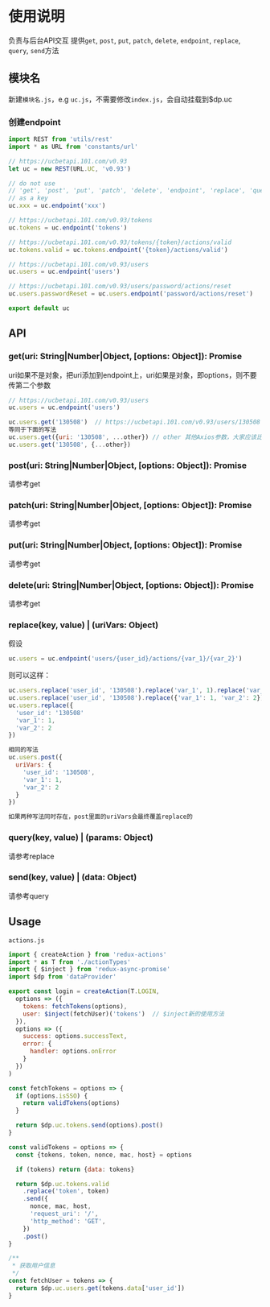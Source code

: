 # 使用说明
负责与后台API交互
提供`get`, `post`, `put`, `patch`, `delete`, `endpoint`, `replace`, `query`, `send`方法

## 模块名
新建`模块名.js`，e.g `uc.js`，不需要修改`index.js`，会自动挂载到$dp.uc

### 创建endpoint
```javascript
import REST from 'utils/rest'
import * as URL from 'constants/url'

// https://ucbetapi.101.com/v0.93
let uc = new REST(URL.UC, 'v0.93')

// do not use
// 'get', 'post', 'put', 'patch', 'delete', 'endpoint', 'replace', 'query', 'send', 'request'
// as a key
uc.xxx = uc.endpoint('xxx')

// https://ucbetapi.101.com/v0.93/tokens
uc.tokens = uc.endpoint('tokens')

// https://ucbetapi.101.com/v0.93/tokens/{token}/actions/valid
uc.tokens.valid = uc.tokens.endpoint('{token}/actions/valid')

// https://ucbetapi.101.com/v0.93/users
uc.users = uc.endpoint('users')

// https://ucbetapi.101.com/v0.93/users/password/actions/reset
uc.users.passwordReset = uc.users.endpoint('password/actions/reset')

export default uc
```

## API

### get(uri: String|Number|Object, [options: Object]): Promise
uri如果不是对象，把uri添加到endpoint上，uri如果是对象，即options，则不要传第二个参数
```javascript
// https://ucbetapi.101.com/v0.93/users
uc.users = uc.endpoint('users')

uc.users.get('130508')  // https://ucbetapi.101.com/v0.93/users/130508
等同于下面的写法
uc.users.get({uri: '130508', ...other}) // other 其他Axios参数，大家应该比较熟了
uc.users.get('130508', {...other})
```
### post(uri: String|Number|Object, [options: Object]): Promise
请参考get
### patch(uri: String|Number|Object, [options: Object]): Promise
请参考get
### put(uri: String|Number|Object, [options: Object]): Promise
请参考get
### delete(uri: String|Number|Object, [options: Object]): Promise
请参考get
### replace(key, value) | (uriVars: Object)
假设
```javascript
uc.users = uc.endpoint('users/{user_id}/actions/{var_1}/{var_2}')
```
则可以这样：
```javascript
uc.users.replace('user_id', '130508').replace('var_1', 1).replace('var_2', 2)
uc.users.replace('user_id', '130508').replace({'var_1': 1, 'var_2': 2})
uc.users.replace({
  'user_id': '130508'
  'var_1': 1,
  'var_2': 2
})

相同的写法
uc.users.post({
  uriVars: {
    'user_id': '130508',
    'var_1': 1,
    'var_2': 2
  }
})

如果两种写法同时存在，post里面的uriVars会最终覆盖replace的
```
### query(key, value) | (params: Object)
请参考replace
### send(key, value) | (data: Object)
请参考query

## Usage
`actions.js`
```javascript
import { createAction } from 'redux-actions'
import * as T from './actionTypes'
import { $inject } from 'redux-async-promise'
import $dp from 'dataProvider'

export const login = createAction(T.LOGIN,
  options => ({
    tokens: fetchTokens(options),
    user: $inject(fetchUser)('tokens')  // $inject新的使用方法
  }),
  options => ({
    success: options.successText,
    error: {
      handler: options.onError
    }
  })
)

const fetchTokens = options => {
  if (options.isSSO) {
    return validTokens(options)
  }

  return $dp.uc.tokens.send(options).post()
}

const validTokens = options => {
  const {tokens, token, nonce, mac, host} = options

  if (tokens) return {data: tokens}

  return $dp.uc.tokens.valid
    .replace('token', token)
    .send({
      nonce, mac, host,
      'request_uri': '/',
      'http_method': 'GET',
    })
    .post()
}

/**
 * 获取用户信息
 */
const fetchUser = tokens => {
  return $dp.uc.users.get(tokens.data['user_id'])
}
```


